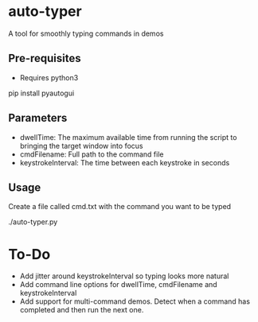 # auto-typer
A tool for smoothly typing commands in demos

## Pre-requisites
* Requires python3
<p>pip install pyautogui

## Parameters
* dwellTime: The maximum available time from running the script to bringing the target window into focus
* cmdFilename: Full path to the command file 
* keystrokeInterval: The time between each keystroke in seconds

## Usage
<p>Create a file called cmd.txt with the command you want to be typed
<p>./auto-typer.py
  
# To-Do
* Add jitter around keystrokeInterval so typing looks more natural
* Add command line options for dwellTime, cmdFilename and keystrokeInterval
* Add support for multi-command demos. Detect when a command has completed and then run the next one.
